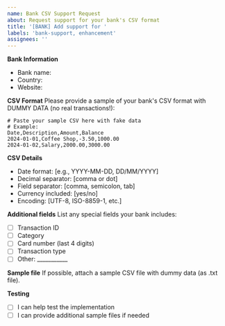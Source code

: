```yaml
---
name: Bank CSV Support Request
about: Request support for your bank's CSV format
title: '[BANK] Add support for '
labels: 'bank-support, enhancement'
assignees: ''
---
```


**Bank Information**
- Bank name:
- Country:
- Website:

**CSV Format**
Please provide a sample of your bank's CSV format with DUMMY DATA (no real transactions!):

```csv
# Paste your sample CSV here with fake data
# Example:
Date,Description,Amount,Balance
2024-01-01,Coffee Shop,-3.50,1000.00
2024-01-02,Salary,2000.00,3000.00
```

**CSV Details**
- Date format: [e.g., YYYY-MM-DD, DD/MM/YYYY]
- Decimal separator: [comma or dot]
- Field separator: [comma, semicolon, tab]
- Currency included: [yes/no]
- Encoding: [UTF-8, ISO-8859-1, etc.]

**Additional fields**
List any special fields your bank includes:
- [ ] Transaction ID
- [ ] Category
- [ ] Card number (last 4 digits)
- [ ] Transaction type
- [ ] Other: ___________

**Sample file**
If possible, attach a sample CSV file with dummy data (as .txt file).

**Testing**
- [ ] I can help test the implementation
- [ ] I can provide additional sample files if needed